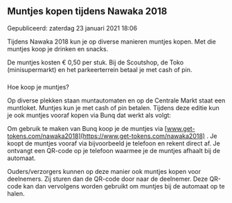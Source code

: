 


Muntjes kopen tijdens Nawaka 2018
----------------------------------





 Gepubliceerd: zaterdag 23 januari 2021 18:06
   




 Tijdens Nawaka 2018 kun je op diverse manieren muntjes kopen. Met die muntjes koop je drinken en snacks.
 



 De muntjes kosten € 0,50 per stuk. Bij de Scoutshop, de Toko (minisupermarkt) en het parkeerterrein betaal je met cash of pin.
 


### 
 Hoe koop je muntjes?



 Op diverse plekken staan muntautomaten en op de Centrale Markt staat een muntloket. Muntjes kun je met cash of pin betalen. Tijdens deze editie kun je ook muntjes vooraf kopen via Bunq dat werkt als volgt:
   

 Om gebruik te maken van Bunq koop je de muntjes via
 [www.get-tokens.com/nawaka2018](https://www.get-tokens.com/nawaka2018) 
 . Je koopt de muntjes vooraf via bijvoorbeeld je telefoon en rekent direct af. Je ontvangt een QR-code op je telefoon waarmee je de muntjes afhaalt bij de automaat.
 



 Ouders/verzorgers kunnen op deze manier ook muntjes kopen voor deelnemers. Zij sturen dan de QR-code door naar de deelnemer. Deze QR-code kan dan vervolgens worden gebruikt om muntjes bij de automaat op te halen.
 




